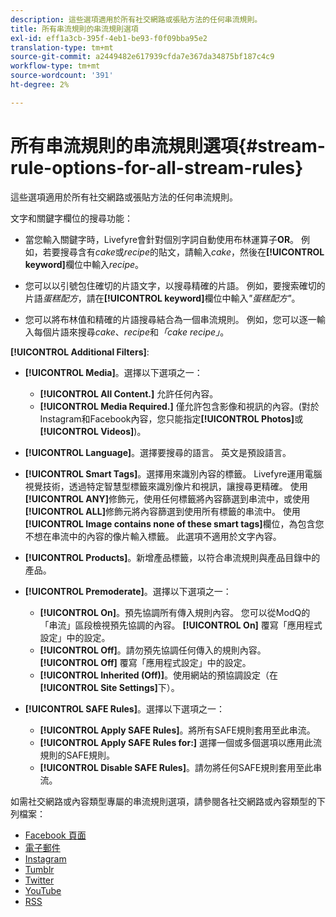 ```yaml
---
description: 這些選項適用於所有社交網路或張貼方法的任何串流規則。
title: 所有串流規則的串流規則選項
exl-id: eff1a3cb-395f-4eb1-be93-f0f09bba95e2
translation-type: tm+mt
source-git-commit: a2449482e617939cfda7e367da34875bf187c4c9
workflow-type: tm+mt
source-wordcount: '391'
ht-degree: 2%

---
```


# 所有串流規則的串流規則選項{#stream-rule-options-for-all-stream-rules}

這些選項適用於所有社交網路或張貼方法的任何串流規則。

文字和關鍵字欄位的搜尋功能：

* 當您輸入關鍵字時，Livefyre會針對個別字詞自動使用布林運算子&#x200B;**OR**。 例如，若要搜尋含有&#x200B;*cake*&#x200B;或&#x200B;*recipe*&#x200B;的貼文，請輸入&#x200B;*cake*，然後在&#x200B;**[!UICONTROL keyword]**&#x200B;欄位中輸入&#x200B;*recipe*。

* 您可以以引號包住確切的片語文字，以搜尋精確的片語。 例如，要搜索確切的片語&#x200B;*蛋糕配方*，請在&#x200B;**[!UICONTROL keyword]**&#x200B;欄位中輸入&#x200B;*&quot;蛋糕配方&quot;*。

* 您可以將布林值和精確的片語搜尋結合為一個串流規則。 例如，您可以逐一輸入每個片語來搜尋&#x200B;*cake*、*recipe*&#x200B;和&#x200B;*「cake recipe」*。

**[!UICONTROL Additional Filters]**:

* **[!UICONTROL Media]**。選擇以下選項之一：

   * **[!UICONTROL All Content.]** 允許任何內容。
   * **[!UICONTROL Media Required.]** 僅允許包含影像和視訊的內容。(對於Instagram和Facebook內容，您只能指定&#x200B;**[!UICONTROL Photos]**&#x200B;或&#x200B;**[!UICONTROL Videos]**)。

* **[!UICONTROL Language]**。選擇要搜尋的語言。 英文是預設語言。
* **[!UICONTROL Smart Tags]**。選擇用來識別內容的標籤。 Livefyre運用電腦視覺技術，透過特定智慧型標籤來識別像片和視訊，讓搜尋更精確。 使用&#x200B;**[!UICONTROL ANY]**&#x200B;修飾元，使用任何標籤將內容篩選到串流中，或使用&#x200B;**[!UICONTROL ALL]**&#x200B;修飾元將內容篩選到使用所有標籤的串流中。 使用&#x200B;**[!UICONTROL Image contains none of these smart tags]**&#x200B;欄位，為包含您不想在串流中的內容的像片輸入標籤。 此選項不適用於文字內容。

* **[!UICONTROL Products]**。新增產品標籤，以符合串流規則與產品目錄中的產品。
* **[!UICONTROL Premoderate]**。選擇以下選項之一：

   * **[!UICONTROL On]**。預先協調所有傳入規則內容。 您可以從ModQ的「串流」區段檢視預先協調的內容。 **[!UICONTROL On]** 覆寫「應用程式設定」中的設定。
   * **[!UICONTROL Off]**。請勿預先協調任何傳入的規則內容。 **[!UICONTROL Off]** 覆寫「應用程式設定」中的設定。
   * **[!UICONTROL Inherited (Off)]**。使用網站的預協調設定（在&#x200B;**[!UICONTROL Site Settings]**&#x200B;下）。

* **[!UICONTROL SAFE Rules]**。選擇以下選項之一：
   * **[!UICONTROL Apply SAFE Rules]**。將所有SAFE規則套用至此串流。
   * **[!UICONTROL Apply SAFE Rules for:]** 選擇一個或多個選項以應用此流規則的SAFE規則。
   * **[!UICONTROL Disable SAFE Rules]**。請勿將任何SAFE規則套用至此串流。

如需社交網路或內容類型專屬的串流規則選項，請參閱各社交網路或內容類型的下列檔案：

* [Facebook 頁面](../c-streams/c-facebook-page-rules.md#c_facebook_page_rules)
* [電子郵件](../c-streams/c-email-rules.md#c_email_rules)
* [Instagram](../c-streams/c-instagram-rules.md#c_instagram_rules)
* [Tumblr](../c-streams/c-tumblr-rules.md#c_tumblr_rules)
* [Twitter](../c-streams/c-twitter-rules.md#c_twitter_rules)
* [YouTube](../c-streams/c-youtube-rules/c-youtube-rules.md#c_youtube_rules)
* [RSS](../c-streams/c-rss-rules-streams.md#c_rss_rules_streams)
